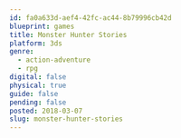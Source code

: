 ```yaml
---
id: fa0a633d-aef4-42fc-ac44-8b79996cb42d
blueprint: games
title: Monster Hunter Stories
platform: 3ds
genre:
  - action-adventure
  - rpg
digital: false
physical: true
guide: false
pending: false
posted: 2018-03-07
slug: monster-hunter-stories
---
```

